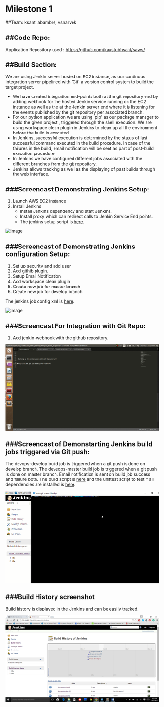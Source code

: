 # Milestone 1

##Team:
ksant, abambre, vsnarvek

##Code Repo:
--------------------------------------------------------------------------

Application Repository used :  https://github.com/kaustubhsant/saws/

##Build Section:
--------------------------------------------------------------------------

We are using Jenkin server hosted on EC2 instance, as our continous integration server pipelined with 'Git' a version control system to build the target project.

- We have created integration end-points both at the git repository end by adding webhook for the hosted Jenkin service running on the EC2 instance as well as the at the Jenkin server end where it is listening for the events published by the git repository per associated branch.
- For our python application we are using 'pip' as our package manager to build the given project , triggered through the shell execution. We are using workspace clean plugin in Jenkins to clean up all the environment before the build is executed.
- In Jenkins, successful execution is determined by the status of last successful command executed in the build procedure. In case of the failures in the build, email notification will be sent as part of post-build execution procedure.
- In Jenkins we have configured different jobs associated with the different branches from the git repository.
- Jenkins allows tracking as well as the displaying of past builds through the web interface.

###Screencast Demonstrating Jenkins Setup:
----------------------------------------------------------------------------
1. Launch AWS EC2 instance
2. Install Jenkins
    - Install Jenkins dependency and start Jenkins.
    - Install proxy which can redirect calls to Jenkin Service End points.
    - The jenkins setup script is [here](/scripts/jenkins-build.sh).

![image](/images/jenkins-setup.gif)

###Screencast of Demonstrating Jenkins configuration Setup:
----------------------------------------------------------------------------
1. Set up security and add user
2. Add githib plugin.
3. Setup Email Notification
4. Add workspace clean plugin
5. Create new job for master branch
6. Create new job for develop branch

The jenkins job config xml is [here](/config/config.xml).

![image](/images/config-setup.gif)

###Screencast For Integration with Git Repo:
----------------------------------------------------------------------------
1. Add jenkin-webhook with the github repository.

![image](/images/git-hook-setup.gif)

###Screencast of Demonstarting Jenkins build jobs triggered via Git push:
----------------------------------------------------------------------------
The devops-develop build job is triggered when a git push is done on develop branch.
The deveops-master build job is triggered when a git push is done on master branch.
Email notification is sent on build job success and failure both.
The build script is [here](/scripts/build.sh) and the unittest script to test if all dependencies are installed is [here](/scripts/test_dependencies.py).

![image](/images/M1-buildstart.gif)

###Build History screenshot
----------------------------------------------------------------------------
Build history is displayed in the Jenkins and can be easily tracked.

![iamge](/images/buildhistory.png)

